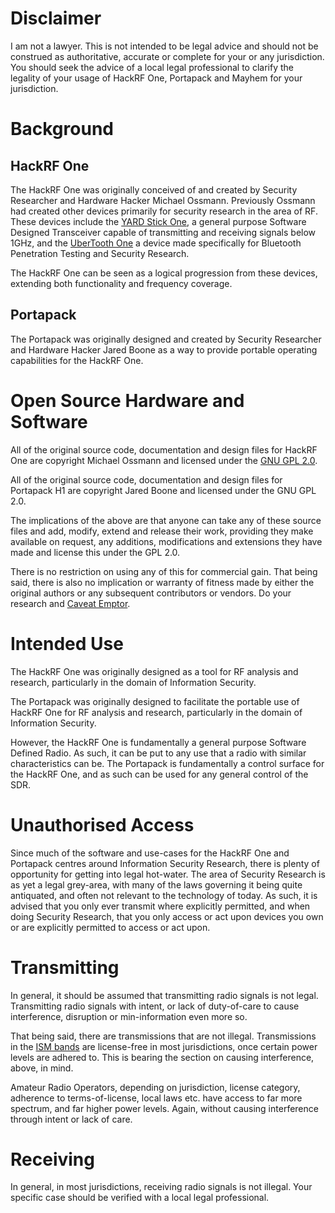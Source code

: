# Disclaimer
I am not a lawyer. This is not intended to be legal advice and should not be construed as authoritative, accurate or complete for your or any jurisdiction. You should seek the advice of a local legal professional to clarify the legality of your usage of HackRF One, Portapack and Mayhem for your jurisdiction.

# Background
## HackRF One
The HackRF One was originally conceived of and created by Security Researcher and Hardware Hacker Michael Ossmann. Previously Ossmann had created other devices primarily for security research in the area of RF. These devices include the [YARD Stick One](https://greatscottgadgets.com/yardstickone/), a general purpose Software Designed Transceiver capable of transmitting and receiving signals below 1GHz, and the [UberTooth One](https://greatscottgadgets.com/ubertoothone/) a device made specifically for Bluetooth Penetration Testing and Security Research.

The HackRF One can be seen as a logical progression from these devices, extending both functionality and frequency coverage.

## Portapack
The Portapack was originally designed and created by Security Researcher and Hardware Hacker Jared Boone as a way to provide portable operating capabilities for the HackRF One.

# Open Source Hardware and Software
All of the original source code, documentation and design files for HackRF One are copyright Michael Ossmann and licensed under the [GNU GPL 2.0](https://www.gnu.org/licenses/old-licenses/gpl-2.0.en.html).

All of the original source code, documentation and design files for Portapack H1 are copyright Jared Boone and licensed under the GNU GPL 2.0.

The implications of the above are that anyone can take any of these source files and add, modify, extend and release their work, providing they make available on request, any additions, modifications and extensions they have made and license this under the GPL 2.0. 

There is no restriction on using any of this for commercial gain. That being said, there is also no implication or warranty of fitness made by either the original authors or any subsequent contributors or vendors. Do your research and [Caveat Emptor](https://en.wikipedia.org/wiki/Caveat_emptor).

# Intended Use
The HackRF One was originally designed as a tool for RF analysis and research, particularly in the domain of Information Security.

The Portapack was originally designed to facilitate the portable use of HackRF One for RF analysis and research, particularly in the domain of Information Security.

However, the HackRF One is fundamentally a general purpose Software Defined Radio. As such, it can be put to any use that a radio with similar characteristics can be. The Portapack is fundamentally a control surface for the HackRF One, and as such can be used for any general control of the SDR.

# Unauthorised Access
Since much of the software and use-cases for the HackRF One and Portapack centres around Information Security Research, there is plenty of opportunity for getting into legal hot-water. The area of Security Research is as yet a legal grey-area, with many of the laws governing it being quite antiquated, and often not relevant to the technology of today. As such, it is advised that you only ever transmit where explicitly permitted, and when doing Security Research, that you only access or act upon devices you own or are explicitly permitted to access or act upon.

# Transmitting
In general, it should be assumed that transmitting radio signals is not legal. Transmitting radio signals with intent, or lack of duty-of-care to cause interference, disruption or min-information even more so.

That being said, there are transmissions that are not illegal. Transmissions in the [ISM bands](https://en.wikipedia.org/wiki/ISM_band) are license-free in most jurisdictions, once certain power levels are adhered to. This is bearing the section on causing interference, above, in mind.

Amateur Radio Operators, depending on jurisdiction, license category, adherence to terms-of-license, local laws etc. have access to far more spectrum, and far higher power levels. Again, without causing interference through intent or lack of care.

# Receiving
In general, in most jurisdictions, receiving radio signals is not illegal. Your specific case should be verified with a local legal professional.

